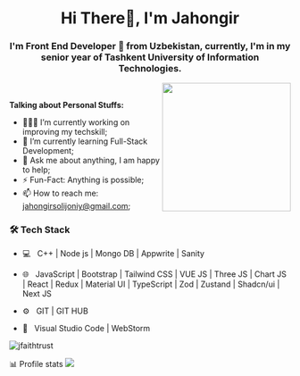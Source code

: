 <h1 align="center">Hi There👋, I'm Jahongir</h1>
<h3 align="center">I'm Front End Developer 🚀 from Uzbekistan, currently, I'm in my senior year of Tashkent University of Information Technologies.</h3>

  <img align='right' src="https://media.giphy.com/media/M9gbBd9nbDrOTu1Mqx/giphy.gif" width="230">
<br>

**Talking about Personal Stuffs:**

- 👨🏽‍💻 I’m currently working on improving my techskill;
- 🌱 I’m currently learning Full-Stack Development; 
- 💬 Ask me about anything, I am happy to help;
- ⚡️ Fun-Fact: Anything is possible;
- 📫 How to reach me: jahongirsolijoniy@gmail.com;

<h3>🛠 Tech Stack</h3>

- 💻 &nbsp; C++ | Node js | Mongo DB | Appwrite | Sanity

- 🌐 &nbsp; JavaScript | Bootstrap | Tailwind CSS | VUE JS | Three JS | Chart JS | React | Redux | Material UI | TypeScript | Zod | Zustand | Shadcn/ui | Next JS
- ⚙️  &nbsp; GIT | GIT HUB
- 🔧 &nbsp; Visual Studio Code | WebStorm

<p align="left"> <img src="https://komarev.com/ghpvc/?username=jfaithtrust&label=Profile%20views&color=0e75b6&style=flat" alt="jfaithtrust" /> </p>
📊 Profile stats

  <a href="https://github.com/JFaithTrust">
  <img src="https://github-readme-stats.vercel.app/api/top-langs/?username=JFaithTrust&bg_color=151515&border_color=ffffff&text_color=bdc3c7&title_color=3178c6&layout=compact&langs_count=10"/>
</a>
